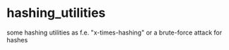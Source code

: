 # hashing_utilities
some hashing utilities as f.e. "x-times-hashing" or a brute-force attack for hashes
